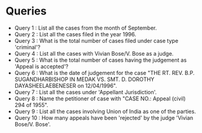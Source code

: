 # Queries

- Query 1 : List all the cases from the month of September.
- Query 2 : List all the cases filed in the year 1996.
- Query 3 : What is the total number of cases filed under case type 'criminal'?
- Query 4 : List all the cases with Vivian Bose/V. Bose as a judge.
- Query 5 : What is the total number of cases having the judgement as 'Appeal is accepted'?
- Query 6 : What is the date of judgement for the case "THE RT. REV. B.P. SUGANDHARBISHOP IN MEDAK VS. SMT. D. DOROTHY DAYASHEELAEBENESER on 12/04/1996".
- Query 7 : List all the cases under 'Appellant Jurisdiction'.
- Query 8 : Name the petitioner of case with "CASE NO.: Appeal (civil) 294 of 1955".
- Query 9 : List all the cases involving Union of India as one of the parties.
- Query 10 : How many appeals have been 'rejected' by the judge 'Vivian Bose/V. Bose'.
